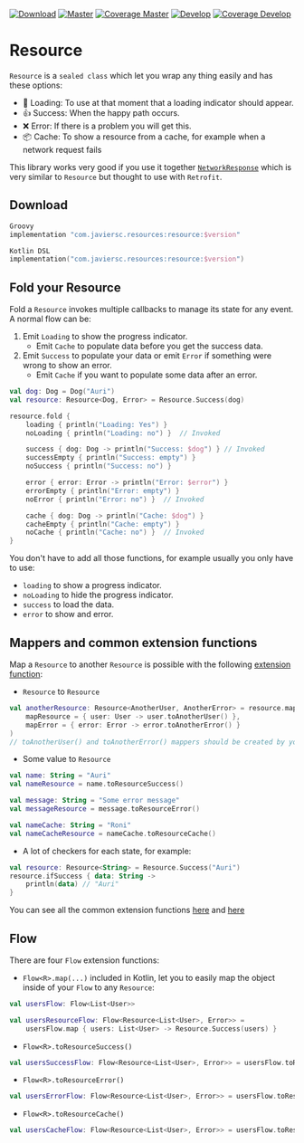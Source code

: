 [![Download](https://img.shields.io/bintray/v/javiersegoviacordoba/Resources/Resource?label=Version)](https://bintray.com/javiersegoviacordoba/Resources/Resource/_latestVersion)
[![Master](https://img.shields.io/github/workflow/status/JavierSegoviaCordoba/Resource/Master/master?label=Master&logo=GitHub)](https://github.com/JavierSegoviaCordoba/Resource/actions?query=workflow%3AMaster)
[![Coverage Master](https://img.shields.io/codecov/c/github/JavierSegoviaCordoba/resource/master?label=Master&logo=codecov&logoColor=white)](https://codecov.io/gh/JavierSegoviaCordoba/Resource/branch/master)
[![Develop](https://img.shields.io/github/workflow/status/JavierSegoviaCordoba/Resource/Develop/develop?label=Develop&logo=GitHub)](https://github.com/JavierSegoviaCordoba/Resource/actions?query=workflow%3ADevelop)
[![Coverage Develop](https://img.shields.io/codecov/c/github/JavierSegoviaCordoba/resource/develop?label=Develop&logo=codecov&logoColor=white)](https://codecov.io/gh/JavierSegoviaCordoba/Resource/branch/develop)


# Resource

`Resource` is a `sealed class` which let you wrap any thing easily and has these options:

- 🔄 Loading: To use at that moment that a loading indicator should appear.
- 👍 Success: When the happy path occurs.
- ❌ Error: If there is a problem you will get this.
- 📦 Cache: To show a resource from a cache, for example when a network request fails

This library works very good if you use it together 
[`NetworkResponse`](https://github.com/JavierSegoviaCordoba/NetworkResponse) which is very similar
to `Resource` but thought to use with `Retrofit`.

## Download
```groovy
Groovy
implementation "com.javiersc.resources:resource:$version"
```

```kotlin
Kotlin DSL
implementation("com.javiersc.resources:resource:$version")
```

## Fold your Resource

Fold a `Resource` invokes multiple callbacks to manage its state for any event. A normal flow can be:

1. Emit `Loading` to show the progress indicator.
    - Emit `Cache` to populate data before you get the success data.
2. Emit `Success` to populate your data or emit `Error` if something were wrong to show an error.
    - Emit `Cache` if you want to populate some data after an error.

```kotlin
val dog: Dog = Dog("Auri")
val resource: Resource<Dog, Error> = Resource.Success(dog)

resource.fold {
    loading { println("Loading: Yes") }
    noLoading { println("Loading: no") }  // Invoked

    success { dog: Dog -> println("Success: $dog") } // Invoked
    successEmpty { println("Success: empty") }
    noSuccess { println("Success: no") }

    error { error: Error -> println("Error: $error") }
    errorEmpty { println("Error: empty") }
    noError { println("Error: no") }  // Invoked

    cache { dog: Dog -> println("Cache: $dog") }
    cacheEmpty { println("Cache: empty") }
    noCache { println("Cache: no") }  // Invoked
}
```

You don't have to add all those functions, for example usually you only have to use:
- `loading` to show a progress indicator.
- `noLoading` to hide the progress indicator.
- `success` to load the data.
- `error` to show and error.

## Mappers and common extension functions

Map a `Resource` to another `Resource` is possible with the following 
[extension function](/resource/src/main/kotlin/com/javiersc/resource/extensions/Resource.kt):

- `Resource` to `Resource`

```kotlin
val anotherResource: Resource<AnotherUser, AnotherError> = resource.map(
    mapResource = { user: User -> user.toAnotherUser() },
    mapError = { error: Error -> error.toAnotherError() }
)
// toAnotherUser() and toAnotherError() mappers should be created by youself
```

- Some value to `Resource`

```kotlin
val name: String = "Auri"
val nameResource = name.toResourceSuccess()

val message: String = "Some error message"
val messageResource = message.toResourceError()

val nameCache: String = "Roni"
val nameCacheResource = nameCache.toResourceCache()
```

- A lot of checkers for each state, for example:
```kotlin
val resource: Resource<String> = Resource.Success("Auri")
resource.ifSuccess { data: String ->
    println(data) // "Auri"
}
```


You can see all the common extension functions
[here](/resource/src/main/kotlin/com/javiersc/resource/extensions/Flow.kt) 
and [here](/resource/src/main/kotlin/com/javiersc/resource/extensions/Any.kt)

## Flow 

There are four `Flow` extension functions:
- `Flow<R>.map(...)` included in Kotlin, let you to easily map the object inside of your `Flow` to 
any `Resource`:

```kotlin
val usersFlow: Flow<List<User>>

val usersResourceFlow: Flow<Resource<List<User>, Error>> =
    usersFlow.map { users: List<User> -> Resource.Success(users) }
```
- `Flow<R>.toResourceSuccess()`
```kotlin
val usersSuccessFlow: Flow<Resource<List<User>, Error>> = usersFlow.toResourceSuccess()
``` 

- `Flow<R>.toResourceError()`
```kotlin
val usersErrorFlow: Flow<Resource<List<User>, Error>> = usersFlow.toResourceError()
``` 

- `Flow<R>.toResourceCache()`
```kotlin
val usersCacheFlow: Flow<Resource<List<User>, Error>> = usersFlow.toResourceCache()
``` 
